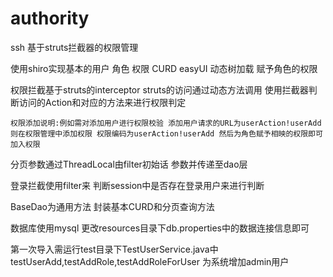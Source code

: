 # authority
ssh 基于struts拦截器的权限管理 

使用shiro实现基本的用户 角色 权限 CURD 
easyUI 动态树加载  赋予角色的权限 

权限拦截基于struts的interceptor  struts的访问通过动态方法调用 使用拦截器判断访问的Action和对应的方法来进行权限判定

	权限添加说明:例如需对添加用户进行权限校验 添加用户请求的URL为userAction!userAdd 则在权限管理中添加权限 权限编码为userAction!userAdd 然后为角色赋予相映的权限即可加入权限

分页参数通过ThreadLocal由filter初始话 参数并传递至dao层

登录拦截使用filter来 判断session中是否存在登录用户来进行判断  

BaseDao为通用方法 封装基本CURD和分页查询方法

数据库使用mysql 更改resources目录下db.properties中的数据连接信息即可

第一次导入需运行test目录下TestUserService.java中 testUserAdd,testAddRole,testAddRoleForUser 为系统增加admin用户


